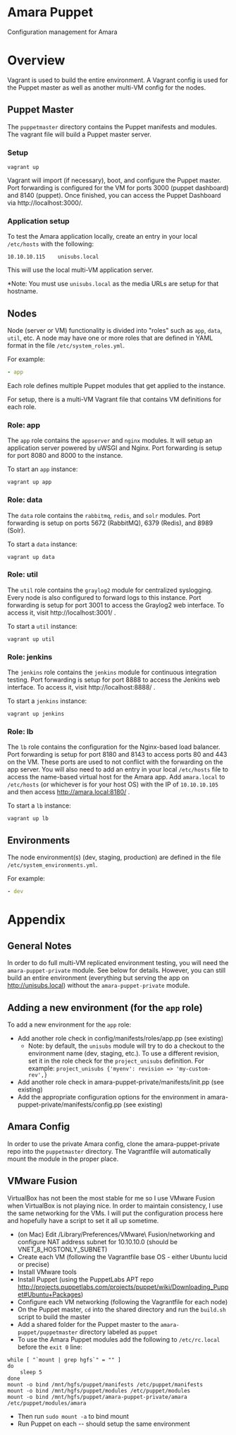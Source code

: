 # Amara Puppet

Configuration management for Amara

# Overview

Vagrant is used to build the entire environment.  A Vagrant config is used for the Puppet master as well as another multi-VM config for the nodes.

## Puppet Master

The `puppetmaster` directory contains the Puppet manifests and modules.  The vagrant file will build a Puppet master server.

### Setup

`vagrant up`

Vagrant will import (if necessary), boot, and configure the Puppet master.  Port forwarding is configured for the VM for ports 3000 (puppet dashboard) and 8140 (puppet).  Once finished, you can access the Puppet Dashboard via http://localhost:3000/.

### Application setup

To test the Amara application locally, create an entry in your local `/etc/hosts` with the following:

`10.10.10.115    unisubs.local`

This will use the local multi-VM application server.

*Note: You must use `unisubs.local` as the media URLs are setup for that hostname.

## Nodes

Node (server or VM) functionality is divided into "roles" such as `app`, `data`, `util`, etc.  A node may have one or more roles that are defined in YAML format in the file `/etc/system_roles.yml`.

For example:

```yaml
- app
```

Each role defines multiple Puppet modules that get applied to the instance.

For setup, there is a multi-VM Vagrant file that contains VM definitions for each role.

### Role: app

The `app` role contains the `appserver` and `nginx` modules.  It will setup an application server powered by uWSGI and Nginx.  Port forwarding is setup for port 8080 and 8000 to the instance.

To start an `app` instance:

`vagrant up app`

### Role: data

The `data` role contains the `rabbitmq`, `redis`, and `solr` modules.  Port forwarding is setup on ports 5672 (RabbitMQ), 6379 (Redis), and 8989 (Solr).

To start a `data` instance:

`vagrant up data`

### Role: util

The `util` role contains the `graylog2` module for centralized syslogging.  Every node is also configured to forward logs to this instance.  Port forwarding is setup for port 3001 to access the Graylog2 web interface.  To access it, visit http://localhost:3001/ .

To start a `util` instance:

`vagrant up util`

### Role: jenkins

The `jenkins` role contains the `jenkins` module for continuous integration testing.  Port forwarding is setup for port 8888 to access the Jenkins web interface.  To access it, visit http://localhost:8888/ .

To start a `jenkins` instance:

`vagrant up jenkins`

### Role: lb

The `lb` role contains the configuration for the Nginx-based load balancer.  Port forwarding is setup for port 8180 and 8143 to access ports 80 and 443 on the VM.  These ports are used to not conflict with the forwarding on the app server.  You will also need to add an entry in your local `/etc/hosts` file to access the name-based virtual host for the Amara app.  Add `amara.local` to `/etc/hosts` (or whichever is for your host OS) with the IP of `10.10.10.105` and then access http://amara.local:8180/ .

To start a `lb` instance:

`vagrant up lb`

## Environments

The node environment(s) (dev, staging, production) are defined in the file `/etc/system_environments.yml`.

For example:
```yaml
- dev
```

# Appendix

## General Notes

In order to do full multi-VM replicated environment testing, you will need the `amara-puppet-private` module.  See below for details.  However, you can still build an entire environment (everything but serving the app on http://unisubs.local) without the `amara-puppet-private` module.

## Adding a new environment (for the `app` role)

To add a new environment for the `app` role:

* Add another role check in config/manifests/roles/app.pp (see existing)
  * Note: by default, the `unisubs` module will try to do a checkout to the environment name (dev, staging, etc.).  To use a different revision, set it in the role check for the `project_unisubs` definition.  For example: `project_unisubs {'myenv': revision => 'my-custom-rev',}`
* Add another role check in amara-puppet-private/manifests/init.pp (see existing)
* Add the appropriate configuration options for the environment in amara-puppet-private/manifests/config.pp (see existing)

## Amara Config
In order to use the private Amara config, clone the amara-puppet-private repo into the `puppetmaster` directory.  The Vagrantfile will automatically mount the module in the proper place.

## VMware Fusion
VirtualBox has not been the most stable for me so I use VMware Fusion when VirtualBox is not playing nice.  In order to maintain consistency, I use the same networking for the VMs.  I will put the configuration process here and hopefully have a script to set it all up sometime.

* (on Mac) Edit /Library/Preferences/VMware\ Fusion/networking and configure NAT address subnet for 10.10.10.0 (should be VNET_8_HOSTONLY_SUBNET)
* Create each VM (following the Vagrantfile base OS - either Ubuntu lucid or precise)
* Install VMware tools
* Install Puppet (using the PuppetLabs APT repo http://projects.puppetlabs.com/projects/puppet/wiki/Downloading_Puppet#Ubuntu+Packages)
* Configure each VM networking (following the Vagrantfile for each node)
* On the Puppet master, `cd` into the shared directory and run the `build.sh` script to build the master
* Add a shared folder for the Puppet master to the `amara-puppet/puppetmaster` directory labeled as `puppet`
* To use the Amara Puppet modules add the following to `/etc/rc.local` before the `exit 0` line:

```
while [ "`mount | grep hgfs`" = "" ]
do
    sleep 5
done
mount -o bind /mnt/hgfs/puppet/manifests /etc/puppet/manifests
mount -o bind /mnt/hgfs/puppet/modules /etc/puppet/modules
mount -o bind /mnt/hgfs/puppet/amara-puppet-private/amara /etc/puppet/modules/amara
```
* Then run `sudo mount -a` to bind mount
* Run Puppet on each -- should setup the same environment
